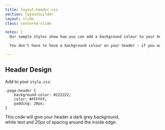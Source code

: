 ```yaml
---
title: layout-header-css
section: layoutbuilder
layout: slide
class: centered-slide

notes: |
  Our sample styles show how you can add a background colour to your header, change the text colour, and get the stuff inside the header to be pushed away from the edges a bit.

  You don't have to have a background colour on your header - if you want to get rid of it, just delete that line completely!

---
```


## Header Design

Add to your `style.css`:

    .page-header {
        background-color: #222222;
        color: #FFFFFF;
        padding: 20px;
    }

This code will give your header a dark grey background,<br>
white text and 20px of spacing around the inside edge.